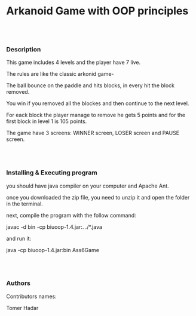 <h1>Arkanoid Game with OOP principles</h1>

<br/>
<br/>

<h3>Description</h3>

This game includes 4 levels and the player have 7 live.

The rules are like the classic arkonid game-

The ball bounce on the paddle and hits blocks, in every hit the block removed.

You win if you removed all the blockes and then continue to the next level.

For eack block the player manage to remove he gets 5 points and for the first block in level 1 is 105 points.

The game have 3 screens: WINNER screen, LOSER screen and PAUSE screen.

<br/>
<br/>

<h3>Installing & Executing program</h3>

you should have java compiler on your computer and Apache Ant.

once you downloaded the zip file, you need to unzip it and open the folder in the terminal.

next, compile the program with the follow command:

javac -d bin -cp biuoop-1.4.jar:. ./*.java

and run it:

java -cp biuoop-1.4.jar:bin Ass6Game

<br/>
<br/>

<h3>Authors</h3>

Contributors names:

Tomer Hadar
